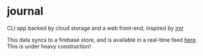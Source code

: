 journal
======

CLI app backed by cloud storage and a web front-end, inspired by [jrnl](http://maebert.github.io/jrnl/)

This data syncs to a firebase store, and is available in a real-time feed [here](http://robert-wett.github.io/journal). This is under heavy construction!
